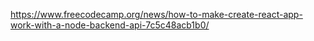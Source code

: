 https://www.freecodecamp.org/news/how-to-make-create-react-app-work-with-a-node-backend-api-7c5c48acb1b0/